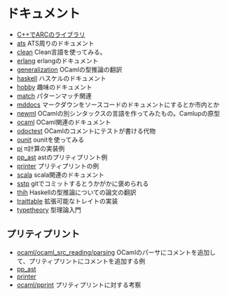 # ドキュメント

- [C++でARCのライブラリ](arc)
- [ats](ats) ATS周りのドキュメント
- [clean](clean) Clean言語を使ってみる。
- [erlang](erlang) erlangのドキュメント
- [generalization](generalization) OCamlの型推論の翻訳
- [haskell](haskell) ハスケルのドキュメント
- [hobby](hobby) 趣味のドキュメント
- [match](match) パターンマッチ関連
- [mddocs](mddocs) マークダウンをソースコードのドキュメントにするとか市内とか
- [newml](newml) OCamlの別シンタックスの言語を作ってみたもの。Camlupの原型
- [ocaml](ocaml) OCaml関連のドキュメント
- [odoctest](odoctest) OCamlのコメントにテストが書ける代物
- [ounit](ounit) ounitを使ってみる
- [pi](pi) π計算の実装例
- [pp_ast](pp_ast) astのプリティプリント例
- [printer](printer) プリティプリントの例
- [scala](scala) scala関連のドキュメント
- [sstp](sstp) gitでコミットするとうかがかに褒められる
- [thih](thih) Haskellの型推論についての論文の翻訳
- [traittable](traittable) 拡張可能なトレイトの実装
- [typetheory](typetheory) 型理論入門

## プリティプリント

- [ocaml/ocaml_src_reading/parsing](ocaml/ocaml_src_reading/parsing) OCamlのパーサにコメントを追加して、プリティプリントにコメントを追加する例
- [pp_ast](pp_ast)
- [printer](printer)
- [ocaml/pprint](ocaml/pprint) プリティプリントに対する考察
